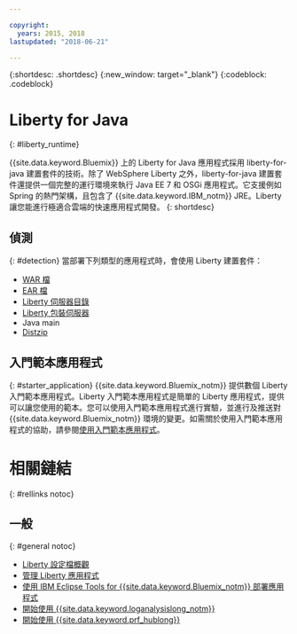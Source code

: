 ```yaml
---

copyright:
  years: 2015, 2018
lastupdated: "2018-06-21"

---
```


{:shortdesc: .shortdesc}
{:new_window: target="_blank"}
{:codeblock: .codeblock}

# Liberty for Java
{: #liberty_runtime}

{{site.data.keyword.Bluemix}} 上的 Liberty for Java 應用程式採用 liberty-for-java 建置套件的技術。除了 WebSphere Liberty 之外，liberty-for-java 建置套件還提供一個完整的運行環境來執行 Java EE 7 和 OSGi 應用程式。它支援例如 Spring 的熱門架構，且包含了 {{site.data.keyword.IBM_notm}} JRE。Liberty 讓您能進行極適合雲端的快速應用程式開發。
{: shortdesc}

## 偵測
{: #detection}
當部署下列類型的應用程式時，會使用 Liberty 建置套件：
* [WAR 檔](optionsForPushing.html#stand_alone_apps)
* [EAR 檔](optionsForPushing.html#stand_alone_apps)
* [Liberty 伺服器目錄](optionsForPushing.html#server_directory)
* [Liberty 包裝伺服器](optionsForPushing.html#packaged_server)
* Java main
* [Distzip](https://github.com/cloudfoundry/ibm-websphere-liberty-buildpack/blob/master/docs/container-distZip.md)

## 入門範本應用程式
{: #starter_application}
{{site.data.keyword.Bluemix_notm}} 提供數個 Liberty 入門範本應用程式。Liberty 入門範本應用程式是簡單的 Liberty 應用程式，提供可以讓您使用的範本。您可以使用入門範本應用程式進行實驗，並進行及推送對 {{site.data.keyword.Bluemix_notm}} 環境的變更。如需關於使用入門範本應用程式的協助，請參閱[使用入門範本應用程式](../common/starter_app_usage.html)。

# 相關鏈結
{: #rellinks notoc}
## 一般
{: #general notoc}
* [Liberty 設定檔概觀](http://www-01.ibm.com/support/knowledgecenter/SSAW57_8.5.5/com.ibm.websphere.wlp.nd.doc/ae/cwlp_about.html)
* [管理 Liberty 應用程式](../common/app_mng.html#Utilities)
* [使用 IBM Eclipse Tools for {{site.data.keyword.Bluemix_notm}} 部署應用程式](/docs/manageapps/eclipsetools/eclipsetools.html#eclipsetools)
* [開始使用 {{site.data.keyword.loganalysislong_notm}}](/docs/services/CloudLogAnalysis/index.html)
* [開始使用 {{site.data.keyword.prf_hublong}}](/docs/services/AvailabilityMonitoring/index.html)
